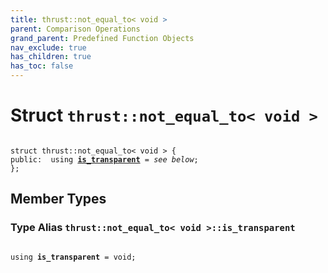 ```yaml
---
title: thrust::not_equal_to< void >
parent: Comparison Operations
grand_parent: Predefined Function Objects
nav_exclude: true
has_children: true
has_toc: false
---
```


# Struct `thrust::not_equal_to< void >`

<code class="doxybook">
<span>struct thrust::not&#95;equal&#95;to&lt; void &gt; {</span>
<span>public:</span><span>&nbsp;&nbsp;using <b><a href="{{ site.baseurl }}/api/classes/structthrust_1_1not__equal__to_3_01void_01_4.html#using-is-transparent">is&#95;transparent</a></b> = <i>see below</i>;</span>
<span>};</span>
</code>

## Member Types

<h3 id="using-is-transparent">
Type Alias <code>thrust::not&#95;equal&#95;to&lt; void &gt;::is&#95;transparent</code>
</h3>

<code class="doxybook">
<span>using <b>is_transparent</b> = void;</span></code>

